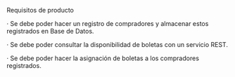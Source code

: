 Requisitos de producto

 ·         Se debe poder hacer un registro de compradores y almacenar estos registrados en Base de Datos.

·         Se debe poder consultar la disponibilidad de boletas con un servicio REST.

·         Se debe poder hacer la asignación de boletas a los compradores registrados.
